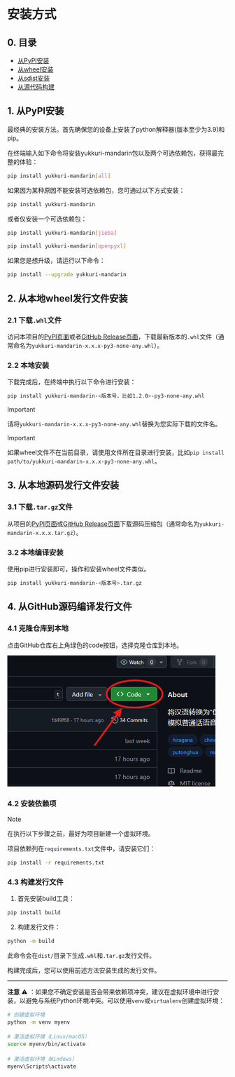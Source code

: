 # 安装方式

## 0. 目录

- [从PyPI安装](#1-从pypi安装)
- [从wheel安装](#2-从本地wheel发行文件安装)
- [从sdist安装](#3-从本地源码发行文件安装)
- [从源代码构建](#4-从github源码编译发行文件)


## 1. 从PyPI安装

最经典的安装方法。首先确保您的设备上安装了python解释器(版本至少为3.9)和pip。

在终端输入如下命令将安装yukkuri-mandarin包以及两个可选依赖包，获得最完整的体验：

```bash
pip install yukkuri-mandarin[all]
```

如果因为某种原因不能安装可选依赖包，您可通过以下方式安装：

```bash
pip install yukkuri-mandarin
```

或者仅安装一个可选依赖包：

```bash
pip install yukkuri-mandarin[jieba]
```

```bash
pip install yukkuri-mandarin[openpyxl]
```

如果您是想升级，请运行以下命令：

```bash
pip install --upgrade yukkuri-mandarin
```


## 2. 从本地wheel发行文件安装

### 2.1 下载`.whl`文件

访问本项目的[PyPI页面](https://pypi.org/project/yukkuri-mandarin/)或者[GitHub Release页面](https://github.com/wubzbz/yukkuri-mandarin/releases)，下载最新版本的`.whl`文件（通常命名为`yukkuri-mandarin-x.x.x-py3-none-any.whl`）。

### 2.2 本地安装

下载完成后，在终端中执行以下命令进行安装：

```bash
pip install yukkuri-mandarin-<版本号，比如1.2.0>-py3-none-any.whl
```
> [!IMPORTANT]
> 请将`yukkuri-mandarin-x.x.x-py3-none-any.whl`替换为您实际下载的文件名。

> [!IMPORTANT]
> 如果wheel文件不在当前目录，请使用文件所在目录进行安装，比如`pip install path/to/yukkuri-mandarin-x.x.x-py3-none-any.whl`。


## 3. 从本地源码发行文件安装

### 3.1 下载`.tar.gz`文件

从项目的[PyPI页面](https://pypi.org/project/yukkuri-mandarin/)或[GitHub Release页面](https://github.com/wubzbz/yukkuri-mandarin/releases)下载源码压缩包（通常命名为`yukkuri-mandarin-x.x.x.tar.gz`）。

### 3.2 本地编译安装

使用pip进行安装即可，操作和安装wheel文件类似。

```bash
pip install yukkuri-mandarin-<版本号>.tar.gz
```


## 4. 从GitHub源码编译发行文件

### 4.1 克隆仓库到本地

点击GitHub仓库右上角绿色的code按钮，选择克隆仓库到本地。

![点击仓库右上角的code](https://github.com/wubzbz/Yukkuri-Mandarin/blob/main/docs/Asset/clone.png)

### 4.2 安装依赖项

> [!NOTE]
> 在执行以下步骤之前，最好为项目新建一个虚拟环境。

项目依赖列在`requirements.txt`文件中，请安装它们：

```bash
pip install -r requirements.txt
```

### 4.3 构建发行文件

1. 首先安装build工具：

```bash
pip install build
```

2. 构建发行文件：

```bash
python -m build
```

此命令会在`dist/`目录下生成`.whl`和`.tar.gz`发行文件。

构建完成后，您可以使用前述方法安装生成的发行文件。

---

**注意** :warning: ：如果您不确定安装是否会带来依赖项冲突，建议在虚拟环境中进行安装，以避免与系统Python环境冲突。可以使用`venv`或`virtualenv`创建虚拟环境：

```bash
# 创建虚拟环境
python -m venv myenv

# 激活虚拟环境（Linux/macOS）
source myenv/bin/activate

# 激活虚拟环境（Windows）
myenv\Scripts\activate
```



